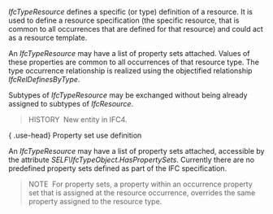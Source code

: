 ﻿_IfcTypeResource_ defines a specific (or type) definition of a resource. It is used to define a resource specification (the specific resource, that is common to all occurrences that are defined for that resource) and could act as a resource template.

An _IfcTypeResource_ may have a list of property sets attached. Values of these properties are common to all occurrences of that resource type. The type occurrence relationship is realized using the objectified relationship _IfcRelDefinesByType_.

Subtypes of _IfcTypeResource_ may be exchanged without being already assigned to subtypes of _IfcResource_.

> HISTORY&nbsp; New entity in IFC4.

{ .use-head}
Property set use definition

An _IfcTypeResource_ may have a list of property sets attached, accessible by the attribute _SELF\IfcTypeObject.HasPropertySets_. Currently there are no predefined property sets defined as part of the IFC specification.

> NOTE&nbsp; For property sets, a property within an occurrence property set that is assigned at the resource occurrence, overrides the same property assigned to the resource type.